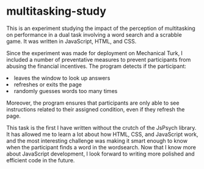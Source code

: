 # multitasking-study
This is an experiment studying the impact of the perception of multitasking on performance in a dual task involving a word search and a scrabble game. It was written in JavaScript, HTML, and CSS.

Since the experiment was made for deployment on Mechanical Turk, I included a number of preventative measures to prevent participants from abusing the financial incentives. The program detects if the participant:
<li>leaves the window to look up answers</li>
<li>refreshes or exits the page</lie>
<li>randomly guesses words too many times</lie>

Moreover, the program ensures that participants are only able to see instructions related to their assigned condition, even if they refresh the page.

This task is the first I have written without the crutch of the JsPsych library. It has allowed me to learn a lot about how HTML, CSS, and JavaScript work, and the most interesting challenge was making it smart enough to know when the participant finds a word in the wordsearch. Now that I know more about JavaScript development, I look forward to writing more polished and efficient code in the future.
